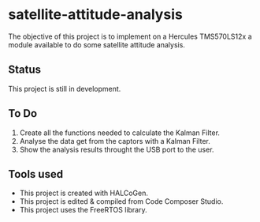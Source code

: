 # satellite-attitude-analysis

The objective of this project is to implement on a Hercules TMS570LS12x a module available to do some satellite attitude analysis.

## Status
This project is still in development.

## To Do
1.  Create all the functions needed to calculate the Kalman Filter.
2.  Analyse the data get from the captors with a Kalman Filter.
3.  Show the analysis results throught the USB port to the user.

## Tools used 
-  This project is created with HALCoGen.
-  This project is edited & compiled from Code Composer Studio. 
-  This project uses the FreeRTOS library.
